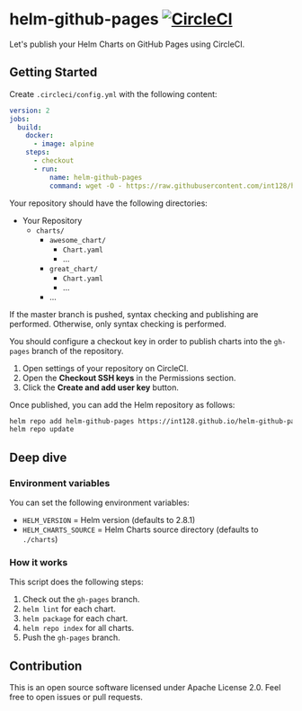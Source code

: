 # helm-github-pages [![CircleCI](https://circleci.com/gh/int128/helm-github-pages.svg?style=shield)](https://circleci.com/gh/int128/helm-github-pages)

Let's publish your Helm Charts on GitHub Pages using CircleCI.

## Getting Started

Create `.circleci/config.yml` with the following content:

```yaml
version: 2
jobs:
  build:
    docker:
      - image: alpine
    steps:
      - checkout
      - run:
          name: helm-github-pages
          command: wget -O - https://raw.githubusercontent.com/int128/helm-github-pages/master/publish.sh | sh
```

Your repository should have the following directories:

- Your Repository
  - `charts/`
    - `awesome_chart/`
      - `Chart.yaml`
      - ...
    - `great_chart/`
      - `Chart.yaml`
      - ...
    - ...

If the master branch is pushed, syntax checking and publishing are performed.
Otherwise, only syntax checking is performed.

You should configure a checkout key in order to publish charts into the `gh-pages` branch of the repository.

1. Open settings of your repository on CircleCI.
1. Open the **Checkout SSH keys** in the Permissions section.
1. Click the **Create and add user key** button.

Once published, you can add the Helm repository as follows:

```sh
helm repo add helm-github-pages https://int128.github.io/helm-github-pages
helm repo update
```

## Deep dive

### Environment variables

You can set the following environment variables:

- `HELM_VERSION` = Helm version (defaults to 2.8.1)
- `HELM_CHARTS_SOURCE` = Helm Charts source directory (defaults to `./charts`)

### How it works

This script does the following steps:

1. Check out the `gh-pages` branch.
1. `helm lint` for each chart.
1. `helm package` for each chart.
1. `helm repo index` for all charts.
1. Push the `gh-pages` branch.

## Contribution

This is an open source software licensed under Apache License 2.0.
Feel free to open issues or pull requests.

